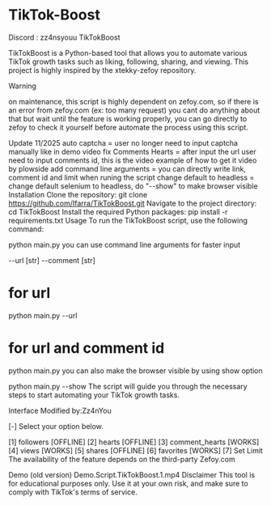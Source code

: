 # TikTok-Boost
Discord : zz4nsyouu
TikTokBoost 

TikTokBoost is a Python-based tool that allows you to automate various TikTok growth tasks such as liking, following, sharing, and viewing. This project is highly inspired by the xtekky-zefoy repository.

Warning

on maintenance, this script is highly dependent on zefoy.com, so if there is an error from zefoy.com (ex: too many request) you cant do anything about that but wait until the feature is working properly, you can go directly to zefoy to check it yourself before automate the process using this script.

Update 11/2025
auto captcha = user no longer need to input captcha manually like in demo video
fix Comments Hearts = after input the url user need to input comments id, this is the video example of how to get it video by plowside
add command line arguments = you can directly write link, comment id and limit when runing the script
change default to headless = change default selenium to headless, do "--show" to make browser visible
Installation
Clone the repository:
git clone https://github.com/Ifarra/TikTokBoost.git
Navigate to the project directory:
cd TikTokBoost
Install the required Python packages:
pip install -r requirements.txt
Usage
To run the TikTokBoost script, use the following command:

python main.py
you can use command line arguments for faster input

--url [str]
--comment [str]
# for url
python main.py --url 

# for url and comment id
python main.py
you can also make the browser visible by using show option

python main.py --show
The script will guide you through the necessary steps to start automating your TikTok growth tasks.

Interface
Modified by:Zz4nYou


 [-] Select your option below.

 [1] followers [OFFLINE]
 [2] hearts [OFFLINE]
 [3] comment_hearts [WORKS]
 [4] views [WORKS]
 [5] shares [OFFLINE]
 [6] favorites [WORKS]
 [7] Set Limit
The availability of the feature depends on the third-party Zefoy.com

Demo (old version)
 Demo.Script.TikTokBoost.1.mp4 
Disclaimer
This tool is for educational purposes only. Use it at your own risk, and make sure to comply with TikTok's terms of service.
